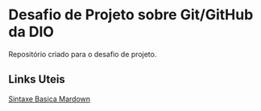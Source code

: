 # Desafio de Projeto sobre Git/GitHub da DIO
Repositório criado para o desafio de projeto.
## Links Uteis
[Sintaxe Basica Mardown](https://www.markdownguide.org/basic-syntax/)
